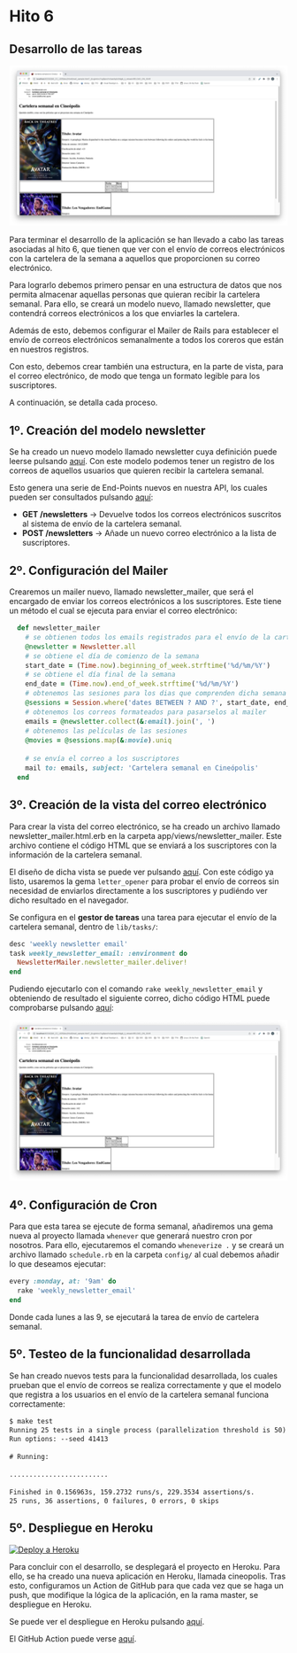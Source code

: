 # Hito 6

## Desarrollo de las tareas

![email_preview](hito6/email_preview.png)

Para terminar el desarrollo de la aplicación se han llevado a cabo las tareas asociadas al hito 6, que tienen que ver con el envío de correos electrónicos con la cartelera de la semana a aquellos que proporcionen su correo electrónico.

Para lograrlo debemos primero pensar en una estructura de datos que nos permita almacenar aquellas personas que quieran recibir la cartelera semanal. Para ello, se creará un modelo nuevo, llamado newsletter, que contendrá correos electrónicos a los que enviarles la cartelera.

Además de esto, debemos configurar el Mailer de Rails para establecer el envío de correos electrónicos semanalmente a todos los coreros que están en nuestros registros.

Con esto, debemos crear también una estructura, en la parte de vista, para el correo electrónico, de modo que tenga un formato legible para los suscriptores.

A continuación, se detalla cada proceso.

## 1º. Creación del modelo newsletter

Se ha creado un nuevo modelo llamado newsletter cuya definición puede leerse pulsando [aquí](6_justif_modelo_newsletter.md). Con este modelo podemos tener un registro de los correos de aquellos usuarios que quieren recibir la cartelera semanal.

Esto genera una serie de End-Points nuevos en nuestra API, los cuales pueden ser consultados pulsando [aquí](6_api_endpoints.md):

- **GET /newsletters** -> Devuelve todos los correos electrónicos suscritos al sistema de envío de la cartelera semanal.
- **POST /newsletters** -> Añade un nuevo correo electrónico a la lista de suscriptores.

## 2º. Configuración del Mailer

Crearemos un mailer nuevo, llamado newsletter_mailer, que será el encargado de enviar los correos electrónicos a los suscriptores. Este tiene un método el cual se ejecuta para enviar el correo electrónico:
    
```ruby
  def newsletter_mailer
    # se obtienen todos los emails registrados para el envío de la cartelera
    @newsletter = Newsletter.all
    # se obtiene el día de comienzo de la semana
    start_date = (Time.now).beginning_of_week.strftime('%d/%m/%Y')
    # se obtiene el día final de la semana
    end_date = (Time.now).end_of_week.strftime('%d/%m/%Y')
    # obtenemos las sesiones para los dias que comprenden dicha semana
    @sessions = Session.where('dates BETWEEN ? AND ?', start_date, end_date)
    # obtenemos los correos formateados para pasarselos al mailer
    emails = @newsletter.collect(&:email).join(', ')
    # obtenemos las películas de las sesiones
    @movies = @sessions.map(&:movie).uniq
    
    # se envía el correo a los suscriptores
    mail to: emails, subject: 'Cartelera semanal en Cineópolis'
  end
```

## 3º. Creación de la vista del correo electrónico

Para crear la vista del correo electrónico, se ha creado un archivo llamado newsletter_mailer.html.erb en la carpeta app/views/newsletter_mailer. Este archivo contiene el código HTML que se enviará a los suscriptores con la información de la cartelera semanal.

El diseño de dicha vista se puede ver pulsando [aquí](/app/views/newsletter_mailer/newsletter_mailer.html.erb). Con este código ya listo, usaremos la gema `letter_opener` para probar el envío de correos sin necesidad de enviarlos directamente a los suscriptores y pudiéndo ver dicho resultado en el navegador.

Se configura en el **gestor de tareas** una tarea para ejecutar el envío de la cartelera semanal, dentro de `lib/tasks/`:

```ruby
desc 'weekly newsletter email'
task weekly_newsletter_email: :environment do
  NewsletterMailer.newsletter_mailer.deliver!
end
```

Pudiendo ejecutarlo con el comando `rake weekly_newsletter_email` y obteniendo de resultado el siguiente correo, dicho código HTML puede comprobarse pulsando [aquí](hito6/mail_sample.html):

![email_preview](hito6/email_preview.png)

## 4º. Configuración de Cron

Para que esta tarea se ejecute de forma semanal, añadiremos una gema nueva al proyecto llamada `whenever` que generará nuestro cron por nosotros. Para ello, ejecutaremos el comando `wheneverize .` y se creará un archivo llamado `schedule.rb` en la carpeta `config/` al cual debemos añadir lo que deseamos ejecutar:

```ruby
every :monday, at: '9am' do
  rake 'weekly_newsletter_email'
end
```

Donde cada lunes a las 9, se ejecutará la tarea de envío de cartelera semanal.

## 5º. Testeo de la funcionalidad desarrollada

Se han creado nuevos tests para la funcionalidad desarrollada, los cuales prueban que el envío de correos se realiza correctamente y que el modelo que registra a los usuarios en el envío de la cartelera semanal funciona correctamente:

```
$ make test
Running 25 tests in a single process (parallelization threshold is 50)
Run options: --seed 41413

# Running:

.........................

Finished in 0.156963s, 159.2732 runs/s, 229.3534 assertions/s.
25 runs, 36 assertions, 0 failures, 0 errors, 0 skips
```

## 5º. Despliegue en Heroku

[![Deploy a Heroku](https://github.com/VictorRubia/MI_CC_UGR/actions/workflows/heroku.yml/badge.svg)](https://github.com/VictorRubia/MI_CC_UGR/actions/workflows/heroku.yml)

Para concluir con el desarrollo, se desplegará el proyecto en Heroku. Para ello, se ha creado una nueva aplicación en Heroku, llamada cineopolis. Tras esto, configuramos un Action de GitHub para que cada vez que se haga un push, que modifique la lógica de la aplicación, en la rama master, se despliegue en Heroku.

Se puede ver el despliegue en Heroku pulsando [aquí](https://cineopolis.herokuapp.com/).

El GitHub Action puede verse [aquí](/.github/workflows/heroku.yml).